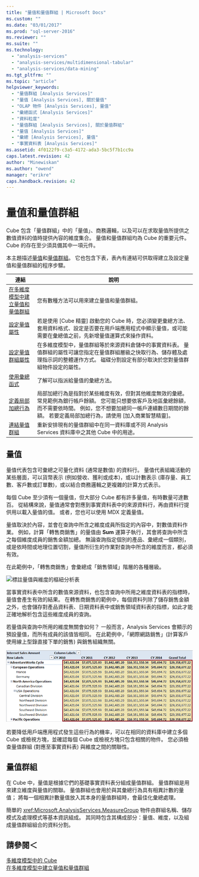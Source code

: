 ```yaml
---
title: "量值和量值群組 | Microsoft Docs"
ms.custom: ""
ms.date: "03/01/2017"
ms.prod: "sql-server-2016"
ms.reviewer: ""
ms.suite: ""
ms.technology: 
  - "analysis-services"
  - "analysis-services/multidimensional-tabular"
  - "analysis-services/data-mining"
ms.tgt_pltfrm: ""
ms.topic: "article"
helpviewer_keywords: 
  - "量值群組 [Analysis Services]"
  - "量值 [Analysis Services], 關於量值"
  - "OLAP 物件 [Analysis Services], 量值"
  - "彙總函式 [Analysis Services]"
  - "資料粒度"
  - "量值群組 [Analysis Services], 關於量值群組"
  - "量值 [Analysis Services]"
  - "彙總 [Analysis Services], 量值"
  - "事實資料表 [Analysis Services]"
ms.assetid: 4f0122f9-c3a5-4172-ada3-5bc5f7b1cc9a
caps.latest.revision: 42
author: "Minewiskan"
ms.author: "owend"
manager: "erikre"
caps.handback.revision: 42
---
```

# 量值和量值群組
  Cube 包含「量值群組」中的「量值」、商務邏輯，以及可以在求取量值所提供之數值資料的值時提供內容的維度集合。 量值和量值群組均為 Cube 的重要元件。 Cube 的存在至少須具備其中一項元件。  
  
 本主題描述[量值](#bkmk_measure)和[量值群組](#bkmk_mg)。 它也包含下表，表內有連結可供取得建立及設定量值和量值群組的程序步驟。  
  
|**連結**|**說明**|  
|--------------|---------------------|  
|[在多維度模型中建立量值和量值群組](../../analysis-services/multidimensional-models/create-measures-and-measure-groups-in-multidimensional-models.md)|您有數種方法可以用來建立量值和量值群組。|  
|[設定量值屬性](../../analysis-services/multidimensional-models/configure-measure-properties.md)|若是使用 [Cube 精靈] 啟動您的 Cube 時，您必須變更彙總方法、套用資料格式、設定是否要在用戶端應用程式中顯示量值，或可能需要在彙總值之前，先新增量值運算式來操作資料。|  
|[設定量值群組屬性](../../analysis-services/multidimensional-models/configure-measure-group-properties.md)|在多維度模型中，量值群組等於來源資料倉儲中的事實資料表。 量值群組的屬性可讓您指定在量值群組層級之快取行為、儲存體及處理指示詞的整體運作方式。 磁碟分割設定有部分取決於您對量值群組物件設定的屬性。|  
|[使用彙總函式](../../analysis-services/multidimensional-models/use-aggregate-functions.md)|了解可以指派給量值的彙總方法。|  
|[定義局部加總行為](../../analysis-services/multidimensional-models/define-semiadditive-behavior.md)|局部加總行為是指對於某些維度有效，但對其他維度無效的彙總。 常見範例為銀行帳戶餘額。 您可能只想要依客戶及地區彙總餘額，而不需要依時間。 例如，您不想要加總同一帳戶連續數日期間的餘額。 若要定義局部加總行為，請使用 [加入商業智慧精靈]。|  
|[連結量值群組](../../analysis-services/multidimensional-models/linked-measure-groups.md)|重新安排現有的量值群組中在同一資料庫或不同 Analysis Services 資料庫中之其他 Cube 中的用途。|  
  
##  <a name="bkmk_measure"></a> 量值  
 量值代表包含可彙總之可量化資料 (通常是數值) 的資料行。 量值代表組織活動的某些層面，可以貨幣表示 (例如營收、獲利或成本)，或以計數表示 (庫存量、員工數、客戶數或訂單數)，或以結合商務邏輯之更複雜的計算方式表示。  
  
 每個 Cube 至少須有一個量值，但大部分 Cube 都有許多量值，有時數量可達數百。 從結構來說，量值通常會對應到事實資料表中的來源資料行，再由資料行提供用以載入量值的值。 或者，您也可以使用 MDX 定義量值。  
  
 量值取決於內容，並會在查詢中所含之維度成員所指定的內容中，對數值資料作業。 例如，計算「轉售商銷售」的量值由 **Sum** 運算子執行，其會將查詢中所含之每個維度成員的銷售金額加總。 無論查詢指定個別的產品、彙總成一個類別，或是依時間或地理位置切割，量值所衍生的作業對查詢中所含的維度而言，都必須有效。  
  
 在此範例中，「轉售商銷售」會彙總成「銷售領域」階層的各種層級。  
  
 ![標註量值與維度的樞紐分析表](../../analysis-services/multidimensional-models/media/ssas-keyconcepts-pivot1-measures-dimensions.png "標註量值與維度的樞紐分析表")  
  
 當事實資料表中所含的數值來源資料，也包含查詢中所用之維度資料表的指標時，量值會產生有效的結果。 在轉售商銷售的範例中，每個資料列除了儲存銷售金額之外，也會儲存對產品資料表、日期資料表中或銷售領域資料表的指標，如此才能正確地解析包含這些維度成員的查詢。  
  
 若量值與查詢中所用的維度無關會如何？ 一般而言，Analysis Services 會顯示的預設量值，而所有成員的該值皆相同。 在此範例中，「網際網路銷售」(計算客戶使用線上型錄直接下單的銷售) 與銷售組織無關。  
  
 ![Pivottable showing repeated measure values](../../analysis-services/multidimensional-models/media/ssas-unrelatedmeasure.PNG "Pivottable showing repeated measure values")  
  
 若要降低用戶端應用程式發生這些行為的機率，可以在相同的資料庫中建立多個 Cube 或檢視方塊，並確認每個 Cube 或檢視方塊只包含相關的物件。 您必須檢查量值群組 (對應至事實資料表) 與維度之間的關聯性。  
  
##  <a name="bkmk_mg"></a> 量值群組  
 在 Cube 中，量值是根據它們的基礎事實資料表分組成量值群組。 量值群組是用來建立維度與量值的關聯。 量值群組也會用於與其彙總行為具有相異計數的量值； 將每一個相異計數量值放入其本身的量值群組時，會最佳化彙總處理。  
  
 簡單的 <xref:Microsoft.AnalysisServices.MeasureGroup> 物件由群組名稱、儲存模式及處理模式等基本資訊組成。 其同時包含其構成部分：量值、維度，以及組成量值群組組合的資料分割。　  
  
## 請參閱＜  
 [多維度模型中的 Cube](../../analysis-services/multidimensional-models/cubes-in-multidimensional-models.md)   
 [在多維度模型中建立量值和量值群組](../../analysis-services/multidimensional-models/create-measures-and-measure-groups-in-multidimensional-models.md)  
  
  